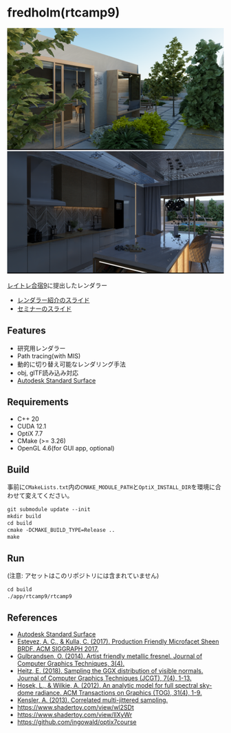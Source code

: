 # fredholm(rtcamp9)

![](img/014.png)
![](img/239.png)

[レイトレ合宿9](https://sites.google.com/view/rtcamp9/home)に提出したレンダラー

* [レンダラー紹介のスライド](https://speakerdeck.com/yumcyawiz/fredholm-rtcamp9)
* [セミナーのスライド](https://speakerdeck.com/yumcyawiz/huotonmatupinguwopasukong-jian-karakao-eru)

## Features

* 研究用レンダラー
* Path tracing(with MIS)
* 動的に切り替え可能なレンダリング手法
* obj, glTF読み込み対応
* [Autodesk Standard Surface](https://autodesk.github.io/standard-surface/)

## Requirements

* C++ 20
* CUDA 12.1
* OptiX 7.7
* CMake (>= 3.26)
* OpenGL 4.6(for GUI app, optional)

## Build

事前に`CMakeLists.txt`内の`CMAKE_MODULE_PATH`と`OptiX_INSTALL_DIR`を環境に合わせて変えてください。

```
git submodule update --init
mkdir build
cd build
cmake -DCMAKE_BUILD_TYPE=Release ..
make
```

## Run

(注意: アセットはこのリポジトリには含まれていません)

```
cd build
./app/rtcamp9/rtcamp9
```

## References

* [Autodesk Standard Surface](https://autodesk.github.io/standard-surface/)
* [Estevez, A. C., & Kulla, C. (2017). Production Friendly Microfacet Sheen BRDF. ACM SIGGRAPH 2017.](http://www.aconty.com/pdf/s2017_pbs_imageworks_sheen.pdf)
* [Gulbrandsen, O. (2014). Artist friendly metallic fresnel. Journal of Computer Graphics Techniques, 3(4).](https://jcgt.org/published/0003/04/03/)
* [Heitz, E. (2018). Sampling the GGX distribution of visible normals. Journal of Computer Graphics Techniques (JCGT), 7(4), 1-13.](https://jcgt.org/published/0007/04/01/)
* [Hosek, L., & Wilkie, A. (2012). An analytic model for full spectral sky-dome radiance. ACM Transactions on Graphics (TOG), 31(4), 1-9.](https://cgg.mff.cuni.cz/projects/SkylightModelling/)
* [Kensler, A. (2013). Correlated multi-jittered sampling.](https://graphics.pixar.com/library/MultiJitteredSampling/#:~:text=Abstract%3A,to%20which%20they%20are%20prone.)
* https://www.shadertoy.com/view/wl2SDt
* https://www.shadertoy.com/view/llXyWr
* https://github.com/ingowald/optix7course
